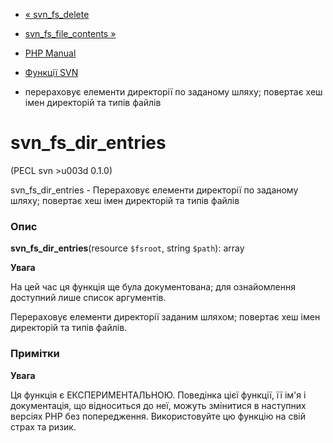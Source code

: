 - [« svn_fs_delete](function.svn-fs-delete.md)
- [svn_fs_file_contents »](function.svn-fs-file-contents.md)

- [PHP Manual](index.md)
- [Функції SVN](ref.svn.md)
- перераховує елементи директорії по заданому шляху; повертає хеш
імен директорій та типів файлів

# svn_fs_dir_entries

(PECL svn \>u003d 0.1.0)

svn_fs_dir_entries - Перераховує елементи директорії по заданому шляху;
повертає хеш імен директорій та типів файлів

### Опис

**svn_fs_dir_entries**(resource `$fsroot`, string `$path`): array

**Увага**

На цей час ця функція ще була документована; для
ознайомлення доступний лише список аргументів.

Перераховує елементи директорії заданим шляхом; повертає хеш імен
директорій та типів файлів.

### Примітки

**Увага**

Ця функція є ЕКСПЕРИМЕНТАЛЬНОЮ. Поведінка цієї функції, її ім'я
і документація, що відноситься до неї, можуть змінитися в наступних версіях
PHP без попередження. Використовуйте цю функцію на свій страх та ризик.
